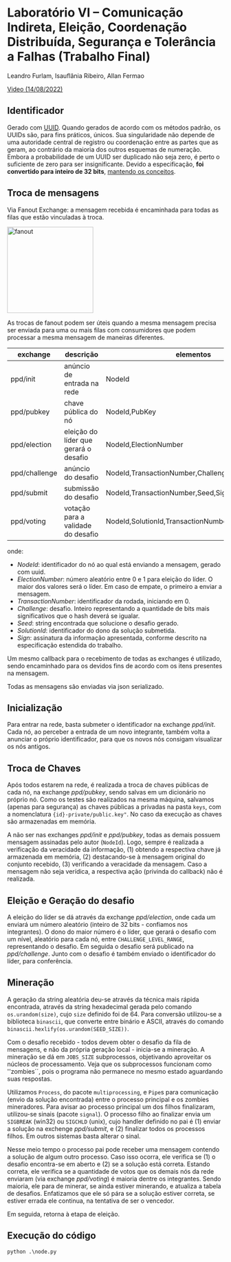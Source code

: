 # Laboratório VI – Comunicação Indireta, Eleição, Coordenação Distribuída, Segurança e Tolerância a Falhas (Trabalho Final)

Leandro Furlam, Isauflânia Ribeiro, Allan Fermao

[Video (14/08/2022)](https://drive.google.com/file/d/184iOYPQek08rOw8o3KwMfnDvFHl2t0mW/view?usp=sharing)

## Identificador

Gerado com [UUID](https://en.wikipedia.org/wiki/Universally_unique_identifier). Quando gerados de acordo com os métodos padrão, os UUIDs são, para fins práticos, únicos. Sua singularidade não depende de uma autoridade central de registro ou coordenação entre as partes que as geram, ao contrário da maioria dos outros esquemas de numeração. Embora a probabilidade de um UUID ser duplicado não seja zero, é perto o suficiente de zero para ser insignificante. Devido a especificação, **foi convertido para inteiro de 32 bits**, [mantendo os conceitos](https://stackoverflow.com/questions/3530294/how-to-generate-unique-64-bits-integers-from-python).


## Troca de mensagens

Via Fanout Exchange: a mensagem recebida é encaminhada para todas as filas que estão vinculadas à troca.

<img src="https://www.cloudamqp.com/img/blog/fanout-exchange.png" alt="fanout" width="200px"/>

As trocas de fanout podem ser úteis quando a mesma mensagem precisa ser enviada para uma ou mais filas com consumidores que podem processar a mesma mensagem de maneiras diferentes.

| exchange | descrição | elementos |
|---|---|---|
| ppd/init | anúncio de entrada na rede | NodeId |
| ppd/pubkey | chave pública do nó | NodeId,PubKey |
| ppd/election | eleição do líder que gerará o desafio | NodeId,ElectionNumber |
| ppd/challenge | anúncio do desafio | NodeId,TransactionNumber,Challenge,Sign |
| ppd/submit | submissão do desafio | NodeId,TransactionNumber,Seed,Sign |
| ppd/voting | votação para a validade do desafio | NodeId,SolutionId,TransactionNumber,Seed,Vote,Sign |

onde:

* *NodeId*: identificador do nó ao qual está enviando a mensagem, gerado com uuid.
* *ElectionNumber*: número aleatório entre 0 e 1 para eleição do líder. O maior dos valores será o líder. Em caso de empate, o primeiro a enviar a mensagem.
* *TransactionNumber*: identificador da rodada, iniciando em 0.
* *Challenge*: desafio. Inteiro representando a quantidade de bits mais significativos que o hash deverá se igualar.
* *Seed*: string encontrada que solucione o desafio gerado.
* *SolutionId*: identificador do dono da solução submetida.
* *Sign*: assinatura da informação apresentada, conforme descrito na especificação estendida do trabalho.

Um mesmo callback para o recebimento de todas as exchanges é utilizado, sendo encaminhado para os devidos fins de acordo com os itens presentes na mensagem.

Todas as mensagens são enviadas via json serializado.

## Inicialização

Para entrar na rede, basta submeter o identificador na exchange *ppd/init*. Cada nó, ao perceber a entrada de um novo integrante, também volta a anunciar o próprio identificador, para que os novos nós consigam visualizar os nós antigos.

## Troca de Chaves

Após todos estarem na rede, é realizada a troca de chaves públicas de cada nó, na exchange *ppd/pubkey*, sendo salvas em um dicionário no próprio nó. Como os testes são realizados na mesma máquina, salvamos (apenas para segurança) as chaves públicas a privadas na pasta `keys`, com a nomenclatura `{id}-private/public.key"`. No caso da execução as chaves são armazenadas em memória.

A não ser nas exchanges *ppd/init* e *ppd/pubkey*, todas as demais possuem mensagem assinadas pelo autor (`NodeId`). Logo, sempre é realizada a verificação da veracidade da informação, (1) obtendo a respectiva chave já armazenada em memória, (2) destacando-se à mensagem original do conjunto recebido, (3) verificando a veracidade da mensagem. Caso  a mensagem não seja verídica, a respectiva ação (privinda do callback) não é realizada.

## Eleição e Geração do desafio

A eleição do líder se dá através da exchange *ppd/election*, onde cada um enviará um número aleatório (inteiro de 32 bits - confiamos nos integrantes). O dono do maior número é o líder, que gerará o desafio com um nível, aleatório para cada nó, entre `CHALLENGE_LEVEL_RANGE`, representando o desafio. Em seguida o desafio será publicado na *ppd/challenge*. Junto com o desafio é também enviado o identificador do líder, para conferência.

## Mineração

A geração da string aleatória deu-se através da técnica mais rápida encontrada, através da string hexadecimal gerada pelo comando `os.urandom(size)`, cujo `size` definido foi de 64. Para conversão utilizou-se a biblioteca `binascii`, que converte entre binário e ASCII, através do comando `binascii.hexlify(os.urandom(SEED_SIZE))`.

Com o desafio recebido - todos devem obter o desafio da fila de mensagens, e não da própria geração local - inicia-se a mineração. A mineração se dá em `JOBS_SIZE` subprocessos, objetivando aproveitar os núcleos de processamento. Veja que os subprocessos funcionam como ''zombies´´, pois o programa não permanece no mesmo estado aguardando suas respostas.

Utilizamos `Process`, do pacote `multiprocessing`, e `Pipe`s para comunicação (envio da solução encontrada) entre o processo principal e os zombies mineradores. Para avisar ao processo principal um  dos filhos finalizaram, utilizou-se sinais (pacote `signal`). O processo filho ao finalizar envia um `SIGBREAK` (win32) ou `SIGCHLD` (unix), cujo handler definido no pai é (1) enviar a solução na exchenge *ppd/submit*, e (2) finalizar todos os processos filhos. Em outros sistemas basta alterar o sinal.

Nesse meio tempo o processo pai pode receber uma mensagem contendo a solução de algum outro processo. Caso isso ocorra, ele verifica se (1) o desafio encontra-se em aberto e (2) se a solução está correta. Estando correta, ele verifica se a quantidade de votos que os demais nós da rede enviaram (via exchange *ppd/voting*) é maioria dentre os integrantes. Sendo maioria, ele para de minerar, se ainda estiver minerando, e atualiza a tabela de desafios. Enfatizamos que ele só pára se a solução estiver correta, se estiver errada ele continua, na tentativa de ser o vencedor.

Em seguida, retorna à etapa de eleição.


## Execução do código

`python .\node.py`